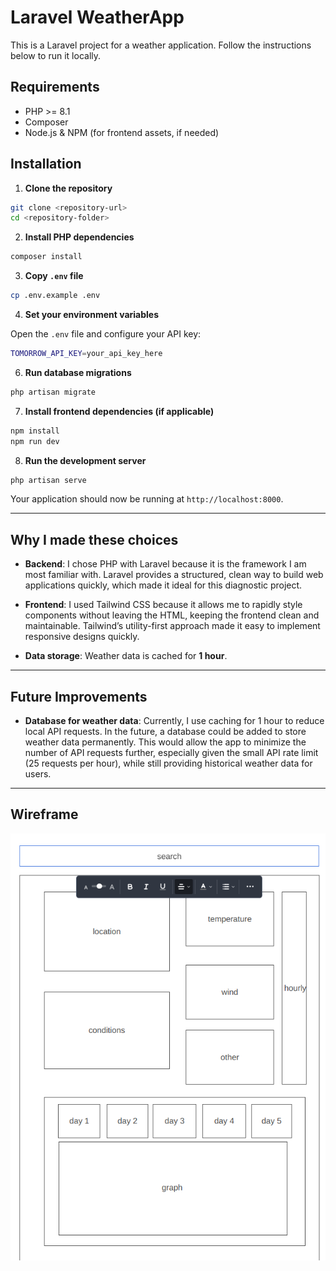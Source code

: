 # Laravel WeatherApp

This is a Laravel project for a weather application. Follow the instructions below to run it locally.

## Requirements

- PHP >= 8.1  
- Composer  
- Node.js & NPM (for frontend assets, if needed)  

## Installation

1. **Clone the repository**

```bash
git clone <repository-url>
cd <repository-folder>
```

2. **Install PHP dependencies**

```bash
composer install
```

3. **Copy `.env` file**

```bash
cp .env.example .env
```

4. **Set your environment variables**

Open the `.env` file and configure your API key:

```bash
TOMORROW_API_KEY=your_api_key_here
```


6. **Run database migrations**

```bash
php artisan migrate
```

7. **Install frontend dependencies (if applicable)**

```bash
npm install
npm run dev
```

8. **Run the development server**

```bash
php artisan serve
```

Your application should now be running at `http://localhost:8000`.

---

## Why I made these choices

- **Backend**: I chose PHP with Laravel because it is the framework I am most familiar with. Laravel provides a structured, clean way to build web applications quickly, which made it ideal for this diagnostic project.

- **Frontend**: I used Tailwind CSS because it allows me to rapidly style components without leaving the HTML, keeping the frontend clean and maintainable. Tailwind’s utility-first approach made it easy to implement responsive designs quickly.

- **Data storage**: Weather data is cached for **1 hour**. 
---
## Future Improvements

- **Database for weather data**: Currently, I use caching for 1 hour to reduce local API requests. In the future, a database could be added to store weather data permanently. This would allow the app to minimize the number of API requests further, especially given the small API rate limit (25 requests per hour), while still providing historical weather data for users.

---
## Wireframe

![alt text](image.png)